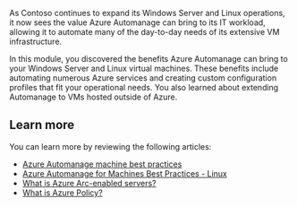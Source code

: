As Contoso continues to expand its Windows Server and Linux operations, it now sees the value Azure Automanage can bring to its IT workload, allowing it to automate many of the day-to-day needs of its extensive VM infrastructure.

In this module, you discovered the benefits Azure Automanage can bring to your Windows Server and Linux virtual machines. These benefits include automating numerous Azure services and creating custom configuration profiles that fit your operational needs. You also learned about extending Automanage to VMs hosted outside of Azure.

## Learn more

You can learn more by reviewing the following articles:

- [Azure Automanage machine best practices](/azure/automanage/overview-about)
- [Azure Automanage for Machines Best Practices - Linux](/azure/automanage/automanage-linux)
- [What is Azure Arc-enabled servers?](/azure/automanage/automanage-linux)
- [What is Azure Policy?](/azure/governance/policy/overview)
